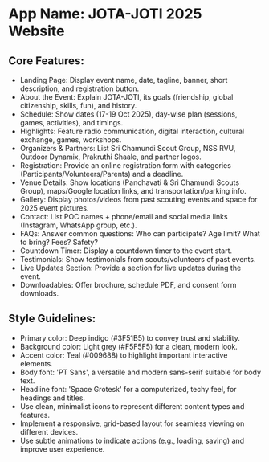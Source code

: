 # **App Name**: JOTA-JOTI 2025 Website

## Core Features:

- Landing Page: Display event name, date, tagline, banner, short description, and registration button.
- About the Event: Explain JOTA-JOTI, its goals (friendship, global citizenship, skills, fun), and history.
- Schedule: Show dates (17-19 Oct 2025), day-wise plan (sessions, games, activities), and timings.
- Highlights: Feature radio communication, digital interaction, cultural exchange, games, workshops.
- Organizers & Partners: List Sri Chamundi Scout Group, NSS RVU, Outdoor Dynamix, Prakruthi Shaale, and partner logos.
- Registration: Provide an online registration form with categories (Participants/Volunteers/Parents) and a deadline.
- Venue Details: Show locations (Panchavati & Sri Chamundi Scouts Group), maps/Google location links, and transportation/parking info.
- Gallery: Display photos/videos from past scouting events and space for 2025 event pictures.
- Contact: List POC names + phone/email and social media links (Instagram, WhatsApp group, etc.).
- FAQs: Answer common questions: Who can participate? Age limit? What to bring? Fees? Safety?
- Countdown Timer: Display a countdown timer to the event start.
- Testimonials: Show testimonials from scouts/volunteers of past events.
- Live Updates Section: Provide a section for live updates during the event.
- Downloadables: Offer brochure, schedule PDF, and consent form downloads.

## Style Guidelines:

- Primary color: Deep indigo (#3F51B5) to convey trust and stability.
- Background color: Light grey (#F5F5F5) for a clean, modern look.
- Accent color: Teal (#009688) to highlight important interactive elements.
- Body font: 'PT Sans', a versatile and modern sans-serif suitable for body text.
- Headline font: 'Space Grotesk' for a computerized, techy feel, for headings and titles.
- Use clean, minimalist icons to represent different content types and features.
- Implement a responsive, grid-based layout for seamless viewing on different devices.
- Use subtle animations to indicate actions (e.g., loading, saving) and improve user experience.